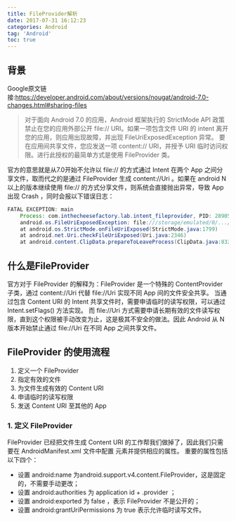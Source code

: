 ```yaml
---
title: FileProvider解析
date: 2017-07-31 16:12:23
categories: Android
tag: 'Android'
toc: true
---
```


## 背景
Google原文链接:https://developer.android.com/about/versions/nougat/android-7.0-changes.html#sharing-files
>对于面向 Android 7.0 的应用，Android 框架执行的 StrictMode API 政策禁止在您的应用外部公开 file:// URI。如果一项包含文件 URI 的 intent 离开您的应用，则应用出现故障，并出现 FileUriExposedException 异常。
要在应用间共享文件，您应发送一项 content:// URI，并授予 URI 临时访问权限。进行此授权的最简单方式是使用 FileProvider 类。

官方的意思就是从7.0开始不允许以 file:// 的方式通过 Intent 在两个 App 之间分享文件，取而代之的是通过 FileProvider 生成 content://Uri 。如果在 android N 以上的版本继续使用 file:// 的方式分享文件，则系统会直接抛出异常，导致 App 出现 Crash ，同时会报以下错误日志：
```java
FATAL EXCEPTION: main
    Process: com.inthecheesefactory.lab.intent_fileprovider, PID: 28905
    android.os.FileUriExposedException: file:///storage/emulated/0/.../xxx/xxx.jpg exposed beyond app through ClipData.Item.getUri()
    at android.os.StrictMode.onFileUriExposed(StrictMode.java:1799)
    at android.net.Uri.checkFileUriExposed(Uri.java:2346)
    at android.content.ClipData.prepareToLeaveProcess(ClipData.java:832)
```

## 什么是FileProvider
官方对于 FileProvider 的解释为：FileProvider 是一个特殊的 ContentProvider 子类，通过 content://Uri 代替 file://Uri 实现不同 App 间的文件安全共享。
当通过包含 Content URI 的 Intent 共享文件时，需要申请临时的读写权限，可以通过 Intent.setFlags() 方法实现。
而 file://Uri 方式需要申请长期有效的文件读写权限，直到这个权限被手动改变为止，这是极其不安全的做法。因此 Android 从 N 版本开始禁止通过 file://Uri 在不同 App 之间共享文件。

## FileProvider 的使用流程
1. 定义一个 FileProvider
2. 指定有效的文件
3. 为文件生成有效的 Content URI
4. 申请临时的读写权限
5. 发送 Content URI 至其他的 App

### 1. 定义 FileProvider
FileProvider 已经把文件生成 Content URI 的工作帮我们做掉了，因此我们只需要在 AndroidManifest.xml 文件中配置 <provider> 元素并提供相应的属性。
重要的属性包括以下四个：
- 设置 android:name 为android.support.v4.content.FileProvider，这是固定的，不需要手动更改；
- 设置 android:authorities 为 application id + .provider ；
- 设置 android:exported 为 false ，表示 FileProvider 不是公开的；
- 设置 android:grantUriPermissions 为 true 表示允许临时读写文件。
